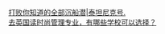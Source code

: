   
[打败你知道的全部沉船潜|泰坦尼克号.](http://www.dianyue.me/archives/286/70s66evtgj22s2q9/)  
[去英国读时尚管理专业，有哪些学校可以选择？](http://www.dianyue.me/archives/874/zlix6ucdj3b8w8yg/)